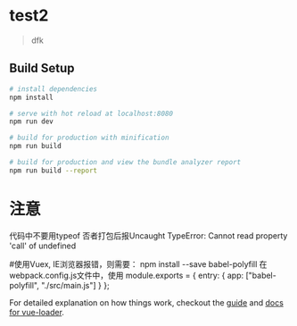 # test2

> dfk

## Build Setup

``` bash
# install dependencies
npm install

# serve with hot reload at localhost:8080
npm run dev

# build for production with minification
npm run build

# build for production and view the bundle analyzer report
npm run build --report
```

# 注意
代码中不要用typeof 否者打包后报Uncaught TypeError: Cannot read property 'call' of undefined

#使用Vuex, IE浏览器报错，则需要：
npm install --save babel-polyfill
在webpack.config.js文件中，使用
module.exports = {
  entry: {
    app: ["babel-polyfill", "./src/main.js"]
  }
};



For detailed explanation on how things work, checkout the [guide](http://vuejs-templates.github.io/webpack/) and [docs for vue-loader](http://vuejs.github.io/vue-loader).
